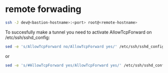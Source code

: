 # remote forwading
```bash
ssh -J dev@<bastion-hostname>:<port> root@<remote-hostname>
```
To succesfully make a tunnel you need to activate AllowTcpForward on /etc/ssh/sshd_config:
```bash
sed -e 's/AllowTcpForward no/AllowTcpForward yes/' /etc/ssh/sshd_config
```
or
```bash
sed -e 's/#AllowTcpForward yes/AllowTcpForward yes/' /etc/ssh/sshd_config
```
